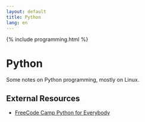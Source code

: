 ```yaml
---
layout: default
title: Python
lang: en
---
```

{% include programming.html %}

# Python
Some notes on Python programming, mostly on Linux.

## External Resources

* [FreeCode Camp Python for Everybody](https://www.freecodecamp.org/news/python-for-everybody/)
